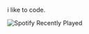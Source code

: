 i like to code.

![Spotify Recently Played](https://spotify-recently-played-readme.vercel.app/api?user=b1yymkxidsgzw1155i8fxsa69)
